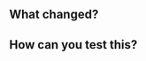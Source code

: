 ## What changed?

<!-- include a link to a GitHub issue, if applicable -->

## How can you test this?
